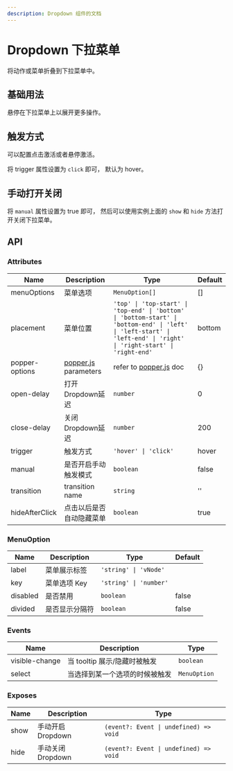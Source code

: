 ```yaml
---
description: Dropdown 组件的文档
---
```


# Dropdown 下拉菜单

将动作或菜单折叠到下拉菜单中。

## 基础用法

悬停在下拉菜单上以展开更多操作。

<preview path="../demo/Dropdown/Basic.vue" title="基础用法" description="Dropdown 组件的基础用法"></preview>

## 触发方式

可以配置点击激活或者悬停激活。

将 trigger 属性设置为 `click` 即可， 默认为 hover。

<preview path="../demo/Dropdown/Click.vue" title="基础用法" description="Dropdown 组件的基础用法"></preview>

## 手动打开关闭

将 `manual` 属性设置为 true 即可，
然后可以使用实例上面的 `show` 和 `hide` 方法打开关闭下拉菜单。

<preview path="../demo/Dropdown/Manual.vue" title="基础用法" description="Dropdown 组件的基础用法"></preview>

## API

### Attributes

| Name           | Description                                            | Type                                                                                                                                                                 | Default |
| -------------- | ------------------------------------------------------ | -------------------------------------------------------------------------------------------------------------------------------------------------------------------- | ------- |
| menuOptions    | 菜单选项                                               | `MenuOption[]`                                                                                                                                                       | []      |
| placement      | 菜单位置                                               | `'top' \| 'top-start' \| 'top-end' \| 'bottom' \| 'bottom-start' \| 'bottom-end' \| 'left' \| 'left-start' \| 'left-end' \| 'right' \| 'right-start' \| 'right-end'` | bottom  |
| popper-options | [popper.js](https://popper.js.org/docs/v2/) parameters | refer to [popper.js](https://popper.js.org/docs/v2/) doc                                                                                                             | {}      |
| open-delay     | 打开Dropdown延迟                                       | `number`                                                                                                                                                             | 0       |
| close-delay    | 关闭Dropdown延迟                                       | `number`                                                                                                                                                             | 200     |
| trigger        | 触发方式                                               | `'hover' \| 'click'`                                                                                                                                                 | hover   |
| manual         | 是否开启手动触发模式                                   | `boolean`                                                                                                                                                            | false   |
| transition     | transition name                                        | `string`                                                                                                                                                             | ''      |
| hideAfterClick | 点击以后是否自动隐藏菜单                               | `boolean`                                                                                                                                                            | true    |

### MenuOption

| Name     | Description    | Type                   | Default |
| -------- | -------------- | ---------------------- | ------- |
| label    | 菜单展示标签   | `'string' \| 'vNode'`  |         |
| key      | 菜单选项 Key   | `'string' \| 'number'` |         |
| disabled | 是否禁用       | `boolean`              | false   |
| divided  | 是否显示分隔符 | `boolean`              | false   |

### Events

| Name           | Description                    | Type         |
| -------------- | ------------------------------ | ------------ |
| visible-change | 当 tooltip 展示/隐藏时被触发   | `boolean`    |
| select         | 当选择到某一个选项的时候被触发 | `MenuOption` |

### Exposes

| Name | Description      | Type                                   |
| ---- | ---------------- | -------------------------------------- |
| show | 手动开启Dropdown | `(event?: Event \| undefined) => void` |
| hide | 手动关闭Dropdown | `(event?: Event \| undefined) => void` |
